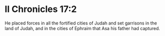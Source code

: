 # II Chronicles 17:2

He placed forces in all the fortified cities of Judah and set garrisons in the land of Judah, and in the cities of Ephraim that Asa his father had captured.
